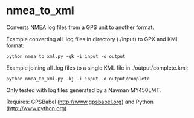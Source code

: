 nmea_to_xml
===========

Converts NMEA log files from a GPS unit to another format.

Example converting all .log files in directory (./input) to GPX and KML format:
  ```
  python nmea_to_xml.py -gk -i input -o output
  ```

Example joining all .log files to a single KML file in ./output/complete.kml:
  ```
  python nmea_to_xml.py -kj -i input -o output/complete
  ```

Only tested with log files generated by a Navman MY450LMT.

Requires: GPSBabel (http://www.gpsbabel.org) and Python (http://www.python.org)
